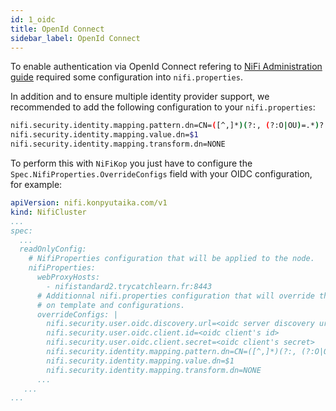 ```yaml
---
id: 1_oidc
title: OpenId Connect
sidebar_label: OpenId Connect
---
```


To enable authentication via OpenId Connect refering to [NiFi Administration guide](https://nifi.apache.org/docs/nifi-docs/html/administration-guide.html) required some configuration into `nifi.properties`.

In addition and to ensure multiple identity provider support, we recommended to add the following configuration to your `nifi.properties`: 

```sh
nifi.security.identity.mapping.pattern.dn=CN=([^,]*)(?:, (?:O|OU)=.*)?
nifi.security.identity.mapping.value.dn=$1
nifi.security.identity.mapping.transform.dn=NONE
```

To perform this with `NiFiKop` you just have to configure the `Spec.NifiProperties.OverrideConfigs` field with your OIDC configuration, for example:

```yaml
apiVersion: nifi.konpyutaika.com/v1
kind: NifiCluster
...
spec:
  ...
  readOnlyConfig:
    # NifiProperties configuration that will be applied to the node.
    nifiProperties:
      webProxyHosts:
        - nifistandard2.trycatchlearn.fr:8443
      # Additionnal nifi.properties configuration that will override the one produced based
      # on template and configurations.
      overrideConfigs: |
        nifi.security.user.oidc.discovery.url=<oidc server discovery url>
        nifi.security.user.oidc.client.id=<oidc client's id>
        nifi.security.user.oidc.client.secret=<oidc client's secret>
        nifi.security.identity.mapping.pattern.dn=CN=([^,]*)(?:, (?:O|OU)=.*)?
        nifi.security.identity.mapping.value.dn=$1
        nifi.security.identity.mapping.transform.dn=NONE
      ...
   ...
...
```